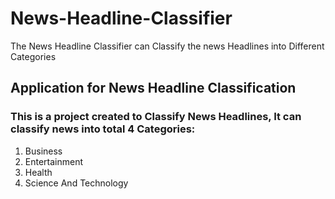 # News-Headline-Classifier
The News Headline Classifier can Classify the news Headlines into Different Categories

## Application for News Headline Classification
 ### This is a project created to Classify News Headlines, It can classify news into total 4 Categories:
 
 1. Business
 2. Entertainment
 3. Health
 4. Science And Technology
